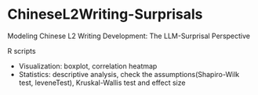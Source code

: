 # ChineseL2Writing-Surprisals
Modeling Chinese L2 Writing Development:  The LLM-Surprisal Perspective


R scripts
- Visualization: boxplot, correlation heatmap
- Statistics: descriptive analysis, check the assumptions(Shapiro-Wilk test, leveneTest), Kruskal-Wallis test and effect size
